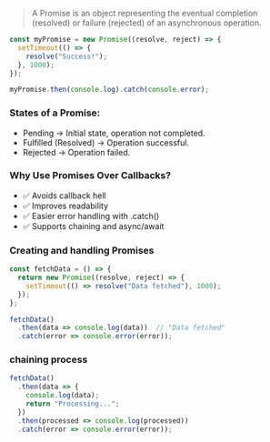 > A Promise is an object representing the eventual completion (resolved) or failure (rejected) of an asynchronous operation.

```js
const myPromise = new Promise((resolve, reject) => {
  setTimeout(() => {
    resolve("Success!");
  }, 1000);
});

myPromise.then(console.log).catch(console.error);

```

### States of a Promise:
- Pending → Initial state, operation not completed.
- Fulfilled (Resolved) → Operation successful.
- Rejected → Operation failed.

### Why Use Promises Over Callbacks?
- ✅ Avoids callback hell
- ✅ Improves readability
- ✅ Easier error handling with .catch()
- ✅ Supports chaining and async/await

### Creating and handling Promises
```js
const fetchData = () => {
  return new Promise((resolve, reject) => {
    setTimeout(() => resolve("Data fetched"), 1000);
  });
};

fetchData()
  .then(data => console.log(data))  // "Data fetched"
  .catch(error => console.error(error));
```
### chaining process
```js
fetchData()
  .then(data => {
    console.log(data);
    return "Processing...";
  })
  .then(processed => console.log(processed))
  .catch(error => console.error(error));

```
